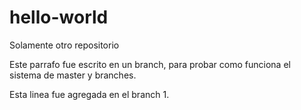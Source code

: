 # hello-world
Solamente otro repositorio

Este parrafo fue escrito en un branch, para probar como funciona el sistema de master y branches.

Esta linea fue agregada en el branch 1.
